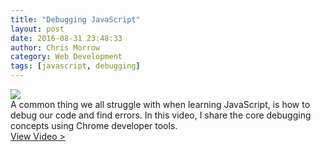 ```yaml
---
title: "Debugging JavaScript"
layout: post
date: 2016-08-31 23:48:33
author: Chris Morrow
category: Web Development
tags: [javascript, debugging]
---
```


<a href="https://youtu.be/-q1z8BPFItw" title="Debugging JavaScript" target="_blank"><img src="https://i.ytimg.com/vi/-q1z8BPFItw/hqdefault.jpg?custom=true&w=336&h=188&stc=true&jpg444=true&jpgq=90&sp=68&sigh=QVgPLdM8MUqljkun8gsjzOZ5rfk" /></a><br>
A common thing we all struggle with when learning JavaScript, is how to debug our code and find errors. In this video, I share the core debugging concepts using Chrome developer tools.<br>
<a href="https://youtu.be/-q1z8BPFItw" class="button small" target="_blank">View Video ></a>

